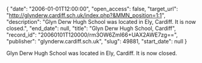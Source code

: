 {
  "date": "2006-01-01T12:00:00", 
  "open_access": false, 
  "target_url": "http://glynderw.cardiff.sch.uk/index.php?&MMN_position=1:1", 
  "description": "Glyn Derw Hugh School was located in Ely, Cardiff. It is now closed.", 
  "end_date": null, 
  "title": "Glyn Derw Hugh School, Cardiff", 
  "record_id": "20060101T120000/rm3OW6ZmI66+UAX2AWE7zg==", 
  "publisher": "glynderw.cardiff.sch.uk", 
  "slug": 49881, 
  "start_date": null
}

Glyn Derw Hugh School was located in Ely, Cardiff. It is now closed.
